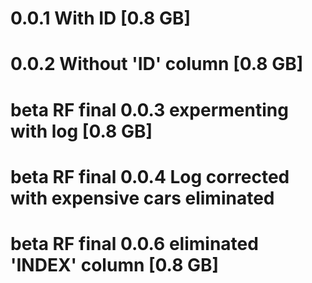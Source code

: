 # 0.0.1 With ID [0.8 GB]

# 0.0.2 Without 'ID' column [0.8 GB]

# beta RF final 0.0.3 expermenting with log [0.8 GB]

# beta RF final 0.0.4 Log corrected with expensive cars eliminated

# beta RF final 0.0.6 eliminated 'INDEX' column [0.8 GB]
